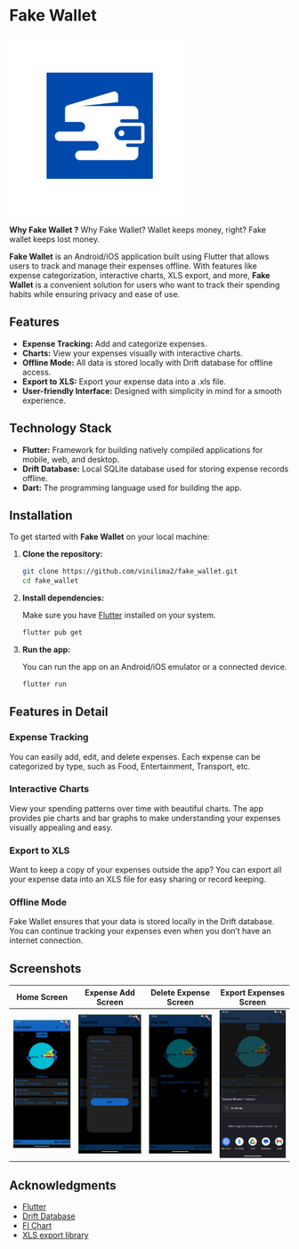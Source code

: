 # Fake Wallet

![Logo Application](android/app/src/main/res/mipmap-xxhdpi/ic_launcher_foreground.png)

**Why Fake Wallet ?**
  Why Fake Wallet? Wallet keeps money, right? Fake wallet keeps lost money.

**Fake Wallet** is an Android/iOS application built using Flutter that allows users to track and manage their expenses offline. With features like expense categorization, interactive charts, XLS export, and more, **Fake Wallet** is a convenient solution for users who want to track their spending habits while ensuring privacy and ease of use.

## Features

- **Expense Tracking:** Add and categorize expenses.
- **Charts:** View your expenses visually with interactive charts.
- **Offline Mode:** All data is stored locally with Drift database for offline access.
- **Export to XLS:** Export your expense data into a .xls file.
- **User-friendly Interface:** Designed with simplicity in mind for a smooth experience.

## Technology Stack

- **Flutter:** Framework for building natively compiled applications for mobile, web, and desktop.
- **Drift Database:** Local SQLite database used for storing expense records offline.
- **Dart:** The programming language used for building the app.

## Installation

To get started with **Fake Wallet** on your local machine:

1. **Clone the repository:**

    ```bash
    git clone https://github.com/vinilima2/fake_wallet.git
    cd fake_wallet
    ```

2. **Install dependencies:**

    Make sure you have [Flutter](https://flutter.dev/docs/get-started/install) installed on your system.

    ```bash
    flutter pub get
    ```

3. **Run the app:**

    You can run the app on an Android/iOS emulator or a connected device.

    ```bash
    flutter run
    ```

## Features in Detail

### Expense Tracking

You can easily add, edit, and delete expenses. Each expense can be categorized by type, such as Food, Entertainment, Transport, etc.

### Interactive Charts

View your spending patterns over time with beautiful charts. The app provides pie charts and bar graphs to make understanding your expenses visually appealing and easy.

### Export to XLS

Want to keep a copy of your expenses outside the app? You can export all your expense data into an XLS file for easy sharing or record keeping.

### Offline Mode

Fake Wallet ensures that your data is stored locally in the Drift database. You can continue tracking your expenses even when you don’t have an internet connection.

## Screenshots

| Home Screen | Expense Add Screen | Delete Expense Screen | Export Expenses Screen |
|-------------|--------------------|-----------------------|------------------------|
| ![Home Screen](/screenshots/home_screen.png) | ![Expense Add Screen](/screenshots/new_expense.png) | ![Delete Expense Screen](/screenshots/expense_exclusion.png) | ![Export Expenses Screen](/screenshots/export_expenses.png) |

## Acknowledgments

- [Flutter](https://flutter.dev/)
- [Drift Database](https://drift.simonbinder.eu/)
- [Fl Chart](https://pub.dev/packages/fl_chart)
- [XLS export library](https://pub.dev/packages/excel)
